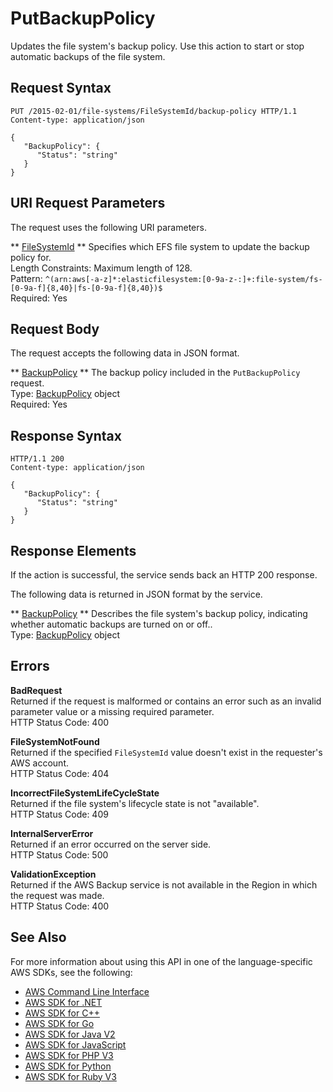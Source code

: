 # PutBackupPolicy<a name="API_PutBackupPolicy"></a>

Updates the file system's backup policy\. Use this action to start or stop automatic backups of the file system\. 

## Request Syntax<a name="API_PutBackupPolicy_RequestSyntax"></a>

```
PUT /2015-02-01/file-systems/FileSystemId/backup-policy HTTP/1.1
Content-type: application/json

{
   "BackupPolicy": { 
      "Status": "string"
   }
}
```

## URI Request Parameters<a name="API_PutBackupPolicy_RequestParameters"></a>

The request uses the following URI parameters\.

 ** [FileSystemId](#API_PutBackupPolicy_RequestSyntax) **   <a name="efs-PutBackupPolicy-request-FileSystemId"></a>
Specifies which EFS file system to update the backup policy for\.  
Length Constraints: Maximum length of 128\.  
Pattern: `^(arn:aws[-a-z]*:elasticfilesystem:[0-9a-z-:]+:file-system/fs-[0-9a-f]{8,40}|fs-[0-9a-f]{8,40})$`   
Required: Yes

## Request Body<a name="API_PutBackupPolicy_RequestBody"></a>

The request accepts the following data in JSON format\.

 ** [BackupPolicy](#API_PutBackupPolicy_RequestSyntax) **   <a name="efs-PutBackupPolicy-request-BackupPolicy"></a>
The backup policy included in the `PutBackupPolicy` request\.  
Type: [BackupPolicy](API_BackupPolicy.md) object  
Required: Yes

## Response Syntax<a name="API_PutBackupPolicy_ResponseSyntax"></a>

```
HTTP/1.1 200
Content-type: application/json

{
   "BackupPolicy": { 
      "Status": "string"
   }
}
```

## Response Elements<a name="API_PutBackupPolicy_ResponseElements"></a>

If the action is successful, the service sends back an HTTP 200 response\.

The following data is returned in JSON format by the service\.

 ** [BackupPolicy](#API_PutBackupPolicy_ResponseSyntax) **   <a name="efs-PutBackupPolicy-response-BackupPolicy"></a>
Describes the file system's backup policy, indicating whether automatic backups are turned on or off\.\.  
Type: [BackupPolicy](API_BackupPolicy.md) object

## Errors<a name="API_PutBackupPolicy_Errors"></a>

 **BadRequest**   
Returned if the request is malformed or contains an error such as an invalid parameter value or a missing required parameter\.  
HTTP Status Code: 400

 **FileSystemNotFound**   
Returned if the specified `FileSystemId` value doesn't exist in the requester's AWS account\.  
HTTP Status Code: 404

 **IncorrectFileSystemLifeCycleState**   
Returned if the file system's lifecycle state is not "available"\.  
HTTP Status Code: 409

 **InternalServerError**   
Returned if an error occurred on the server side\.  
HTTP Status Code: 500

 **ValidationException**   
Returned if the AWS Backup service is not available in the Region in which the request was made\.  
HTTP Status Code: 400

## See Also<a name="API_PutBackupPolicy_SeeAlso"></a>

For more information about using this API in one of the language\-specific AWS SDKs, see the following:
+  [AWS Command Line Interface](https://docs.aws.amazon.com/goto/aws-cli/elasticfilesystem-2015-02-01/PutBackupPolicy) 
+  [AWS SDK for \.NET](https://docs.aws.amazon.com/goto/DotNetSDKV3/elasticfilesystem-2015-02-01/PutBackupPolicy) 
+  [AWS SDK for C\+\+](https://docs.aws.amazon.com/goto/SdkForCpp/elasticfilesystem-2015-02-01/PutBackupPolicy) 
+  [AWS SDK for Go](https://docs.aws.amazon.com/goto/SdkForGoV1/elasticfilesystem-2015-02-01/PutBackupPolicy) 
+  [AWS SDK for Java V2](https://docs.aws.amazon.com/goto/SdkForJavaV2/elasticfilesystem-2015-02-01/PutBackupPolicy) 
+  [AWS SDK for JavaScript](https://docs.aws.amazon.com/goto/AWSJavaScriptSDK/elasticfilesystem-2015-02-01/PutBackupPolicy) 
+  [AWS SDK for PHP V3](https://docs.aws.amazon.com/goto/SdkForPHPV3/elasticfilesystem-2015-02-01/PutBackupPolicy) 
+  [AWS SDK for Python](https://docs.aws.amazon.com/goto/boto3/elasticfilesystem-2015-02-01/PutBackupPolicy) 
+  [AWS SDK for Ruby V3](https://docs.aws.amazon.com/goto/SdkForRubyV3/elasticfilesystem-2015-02-01/PutBackupPolicy) 